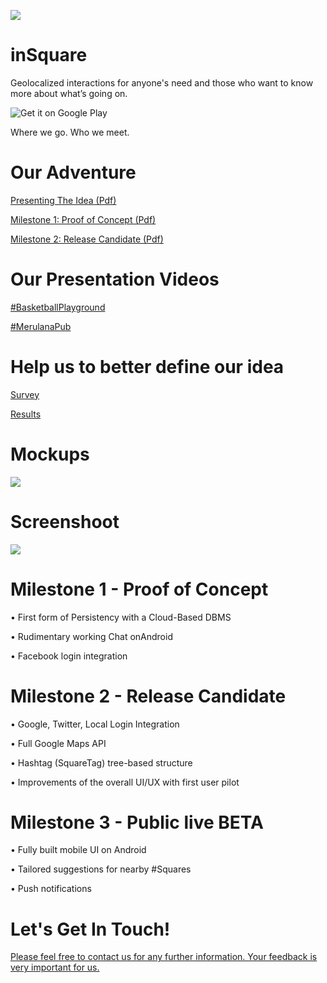 ![](https://github.com/regini/inSquare/blob/gh-pages/INSQUARE%20LOGO.png)
# inSquare
Geolocalized interactions for anyone's need and those who want to know more about what’s going on.


![Get it on Google Play](https://play.google.com/store/apps/details?id=com.nsqre.insquare&utm_source=global_co&utm_medium=prtnr&utm_content=Mar2515&utm_campaign=PartBadge&pcampaignid=MKT-AC-global-none-all-co-pr-py-PartBadges-Oct1515-1)

Where we go. Who we meet.

# Our Adventure
[Presenting The Idea (Pdf)](https://drive.google.com/open?id=0ByoM6ITfn2ntM1ktMXhTWW5vSFU)

[Milestone 1: Proof of Concept (Pdf)](https://drive.google.com/open?id=0ByoM6ITfn2ntOGNwU21hY0NlOUU)

[Milestone 2: Release Candidate (Pdf)](https://drive.google.com/open?id=0ByoM6ITfn2ntOWxzMS14alQ3MG8)

# Our Presentation Videos

[#BasketballPlayground](https://drive.google.com/open?id=0ByoM6ITfn2ntNFlGS1VJalNtUHM)

[#MerulanaPub](https://drive.google.com/open?id=0ByoM6ITfn2ntVFU2eGw1bUI2c2c)

# Help us to better define our idea
[Survey](https://goo.gl/07GxSS)   

[Results](https://docs.google.com/forms/d/1VNDIqxvEftTTwklxarWzcM6DcCcdv_zyfekmQPCvtGc/viewanalytics)

# Mockups
![](http://regini.github.io/inSquare/mockup.png)


# Screenshoot
![](http://regini.github.io/inSquare/Screanshoot.png)


# Milestone 1 - Proof of Concept
  • First form of Persistency with a Cloud-Based DBMS   
  
  • Rudimentary working Chat onAndroid  
  
  • Facebook login integration  
  
# Milestone 2 - Release Candidate
 • Google, Twitter, Local Login Integration

 • Full Google Maps API
 
 • Hashtag (SquareTag) tree-based structure   
 
 • Improvements of the overall UI/UX with first user pilot  
 
# Milestone 3 - Public live BETA
 • Fully built mobile UI on Android  
 
 • Tailored suggestions for nearby #Squares   
 
 • Push notifications  
    

# Let's Get In Touch!
[Please feel free to contact us for any further information. Your feedback is very important for us.](http://goo.gl/forms/2VcB24833w)

